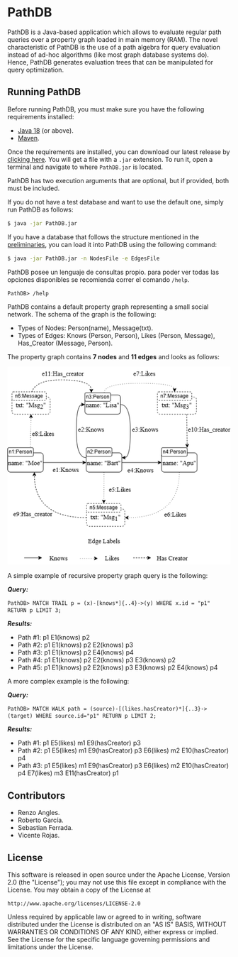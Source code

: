 # PathDB

PathDB is a Java-based application which allows to evaluate regular path queries over a property graph loaded in main memory (RAM). The novel characteristic of PathDB is the use of a path algebra for query evaluation instead of ad-hoc algorithms (like most graph database systems do). Hence, PathDB generates evaluation trees that can be manipulated for query optimization.  

## Running PathDB

Before running PathDB, you must make sure you have the following requirements installed:
* [Java 18](https://www.oracle.com/java/technologies/javase/jdk18-archive-downloads.html) (or above).
* [Maven](https://maven.apache.org/download.cgi).

Once the requirements are installed, you can download our latest release by [clicking here](). You will get a file with a `.jar` extension. To run it, open a terminal and navigate to where `PathDB.jar` is located.

PathDB has two execution arguments that are optional, but if provided, both must be included.

If you do not have a test database and want to use the default one, simply run PathDB as follows:

```bash
$ java -jar PathDB.jar
```
If you have a database that follows the structure mentioned in the [preliminaries](#preliminaries), you can load it into PathDB using the following command:

```bash
$ java -jar PathDB.jar -n NodesFile -e EdgesFile
```

PathDB posee un lenguaje de consultas propio. para poder ver todas las opciones disponibles se recomienda correr el comando `/help`.

```plaintext
PathDB> /help
```

PathDB contains a default property graph representing a small social network. The schema of the graph is the following:
- Types of Nodes: Person(name), Message(txt).
- Types of Edges: Knows (Person, Person), Likes (Person, Message), Has_Creator (Message, Person).

The property graph contains **7 nodes** and **11 edges** and looks as follows:
<div align="center">
  <img src="readmeAssets/image-3.png" alt="Social network simulating property graph">
</div>

A simple example of recursive property graph query is the following:

***Query:***
```plaintext
PathDB> MATCH TRAIL p = (x)-[knows*]{..4}->(y) WHERE x.id = "p1" RETURN p LIMIT 3;
```

***Results:***
- Path #1: p1 E1(knows) p2  
- Path #2: p1 E1(knows) p2 E2(knows) p3  
- Path #3: p1 E1(knows) p2 E4(knows) p4  
- Path #4: p1 E1(knows) p2 E2(knows) p3 E3(knows) p2  
- Path #5: p1 E1(knows) p2 E2(knows) p3 E3(knows) p2 E4(knows) p4  

A more complex example is the following:

***Query:***
```plaintext
PathDB> MATCH WALK path = (source)-[(likes.hasCreator)*]{..3}->(target) WHERE source.id="p1" RETURN p LIMIT 2;
```

***Results:***
- Path #1: p1 E5(likes) m1 E9(hasCreator) p3  
- Path #2: p1 E5(likes) m1 E9(hasCreator) p3 E6(likes) m2 E10(hasCreator) p4  
- Path #3: p1 E5(likes) m1 E9(hasCreator) p3 E6(likes) m2 E10(hasCreator) p4 E7(likes) m3 E11(hasCreator) p1  


<!-- ## Demo 2: Co-author network (DBLP)

The graph represents a co-authorship network created with data obtained from [DBLP](https://dblp.org). Specifically, the nodes are **authors** and the edges represent the **co-authorship** relation. Two authors are connected by an edge if they co-authored the same article. The schema of the graph is shown in the following figure:

<div align="center">
  <img src="readmeAssets/image-2.png" alt="DBLPGraph">
</div>

The data was extracted from the dataset **"DBLP-Citation-network V12"**, this set contains articles up to the year 2020, accessible through DBLP, and is available at  [AMiner](https://www.aminer.cn/citation). A **subgraph** was processed, containing only co-authorship relationships. You can download it clicking [here](https://drive.google.com/file/d/1e4vtARAzhwEuTehOSE3-YFmecyx65wwS/view?usp=sharing). This graph contains **2,155,848 nodes** and **14,531,802 edges**.


An interesting query for this dataset involves calculating the **Erdős distance** or **Erdős number**, which describes the collaborative distance between two authors. PathDB allows retrieving the **shortest path** and its length to determine the Erdős distance.

For example, to calculate the Erdős distance for the author **Renzo Angles**:
1. Configure PathDB to limit results to 1:  
   ```plaintext
   PathDB> /lim 1
   ```
2. Set the maximum recursion depth to 5:  
   ```plaintext
   PathDB> /mr 5
   ```
3. Execute the query:  
   ```plaintext
   PathDB> (x{name:Renzo Angles})-[COAUTHOR+]->(y{name:Paul Erdős});
   ```

***Result:***  
```plaintext
Path #1 - 1970866537 E486243(COAUTHOR) 2106576185 E14464(COAUTHOR)  
          1969282344 E7069515(COAUTHOR) 2289364316 E2339853(COAUTHOR)  
          2156312790 E1662154(COAUTHOR) 1337865506
```
The result is a path between "Renzo Angles" and "Paul Erdős" with a length of 5. -->

## Contributors
* Renzo Angles.
* Roberto García.
* Sebastian Ferrada.
* Vicente Rojas.

## License

 This software is released in open source under the Apache License, 
 Version 2.0 (the "License"); you may not use this file except in 
 compliance with the License. You may obtain a copy of the License at

    http://www.apache.org/licenses/LICENSE-2.0

 Unless required by applicable law or agreed to in writing, software
 distributed under the License is distributed on an "AS IS" BASIS,
 WITHOUT WARRANTIES OR CONDITIONS OF ANY KIND, either express or implied.
 See the License for the specific language governing permissions and
 limitations under the License.
